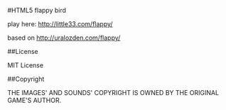 #HTML5 flappy bird

play here: http://little33.com/flappy/

based on http://uralozden.com/flappy/

##License

MIT License

##Copyright

THE IMAGES' AND SOUNDS' COPYRIGHT IS OWNED BY THE ORIGINAL GAME'S AUTHOR.